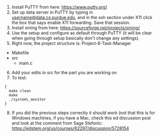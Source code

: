 1. Install PuTTY from here: https://www.putty.org/
2. Set up data server in PuTTY by typing in username@data.cs.purdue.edu, and in the ssh section under X11 click the box that says enable X11 forwarding. Save that session.
3. Install xming from here: https://sourceforge.net/projects/xming/
4. Use the setup and configure as default through PuTTY (it will be clear when going through setup basically don't change any settings).
5. Right now, the project structure is:
Project-6-Task-Manager
  - Makefile
  - src
    - main.c
6. Add your edits in src for the part you are working on
7. To test:
```
{
  make clean
  make
  ./system\_monitor
}
```
8. If you did the previous steps correctly it should work (not that this is for Windows machines, if you have a Mac, check this ed discussion post and look at the comment from Sage Stefonic: https://edstem.org/us/courses/62297/discussion/5728154

